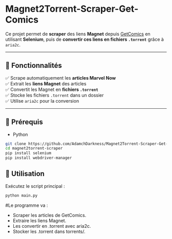 # Magnet2Torrent-Scraper-Get-Comics

Ce projet permet de **scraper** des liens **Magnet** depuis [GetComics](https://getcomics.org/) en utilisant **Selenium**, puis de **convertir ces liens en fichiers `.torrent`** grâce à `aria2c`.

---

## 🚀 Fonctionnalités

✅ Scrape automatiquement les **articles Marvel Now**  
✅ Extrait les **liens Magnet** des articles  
✅ Convertit les Magnet en **fichiers `.torrent`**  
✅ Stocke les fichiers `.torrent` dans un dossier  
✅ Utilise `aria2c` pour la conversion

---

## 📌 Prérequis

- Python

```bash
git clone https://github.com/AdamchDarkness/Magnet2Torrent-Scraper-Get-Comics-.git
cd magnet2torrent-scraper
pip install selenium
pip install webdriver-manager
```

## 🚀 Utilisation

Exécutez le script principal :

```bash
python main.py
```

#Le programme va :

- Scraper les articles de GetComics.
- Extraire les liens Magnet.
- Les convertir en .torrent avec aria2c.
- Stocker les .torrent dans torrents/.
